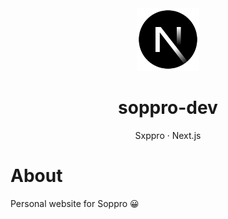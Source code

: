 <div align="center">
    <a href="https://github.com/sxppro/soppro-dev">
        <img src="public/nextjs.svg" alt="Sxppro user avatar" width="100" height="100">
    </a>
    <h1>soppro-dev</h1>
    <p>
        <span>Sxppro</span>
        ·
        <span>Next.js</span>
    </p>
</div>

# About

Personal website for Soppro 😀
